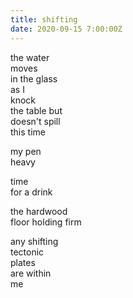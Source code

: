 ```yaml
---
title: shifting
date: 2020-09-15 7:00:00Z
---
```


the water  
moves  
in the glass  
as I  
knock  
the table but  
doesn't spill  
this time

my pen  
heavy  

time  
for a drink  

the hardwood  
floor holding firm  

any shifting  
tectonic  
plates  
are within  
me
